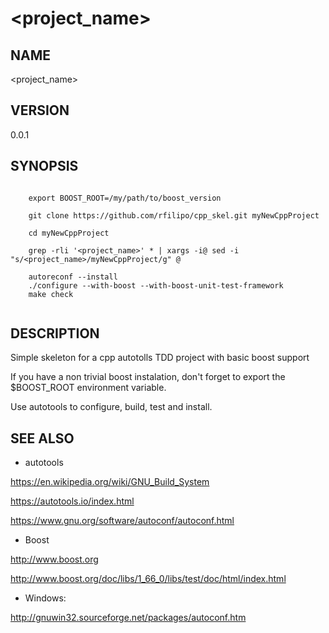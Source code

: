 # <project_name>

## NAME

<project_name>

## VERSION

0.0.1

## SYNOPSIS

```shell

    export BOOST_ROOT=/my/path/to/boost_version

    git clone https://github.com/rfilipo/cpp_skel.git myNewCppProject

    cd myNewCppProject

    grep -rli '<project_name>' * | xargs -i@ sed -i "s/<project_name>/myNewCppProject/g" @

    autoreconf --install
    ./configure --with-boost --with-boost-unit-test-framework
    make check
  
```

## DESCRIPTION

Simple skeleton for a cpp autotolls TDD project with basic boost support

If you have a non trivial boost instalation, don't forget to export the $BOOST_ROOT environment variable.

Use autotools to configure, build, test and install.

## SEE ALSO

- autotools

https://en.wikipedia.org/wiki/GNU_Build_System

https://autotools.io/index.html

https://www.gnu.org/software/autoconf/autoconf.html

- Boost 

http://www.boost.org

http://www.boost.org/doc/libs/1_66_0/libs/test/doc/html/index.html

- Windows:

http://gnuwin32.sourceforge.net/packages/autoconf.htm
